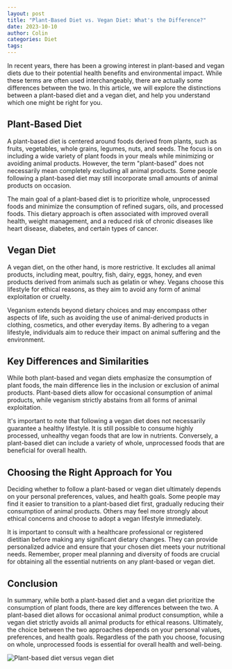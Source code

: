 ```yaml
---
layout: post
title: "Plant-Based Diet vs. Vegan Diet: What's the Difference?"
date: 2023-10-10
author: Colin
categories: Diet
tags: 
---
```


In recent years, there has been a growing interest in plant-based and vegan diets due to their potential health benefits and environmental impact. While these terms are often used interchangeably, there are actually some differences between the two. In this article, we will explore the distinctions between a plant-based diet and a vegan diet, and help you understand which one might be right for you.

## Plant-Based Diet

A plant-based diet is centered around foods derived from plants, such as fruits, vegetables, whole grains, legumes, nuts, and seeds. The focus is on including a wide variety of plant foods in your meals while minimizing or avoiding animal products. However, the term "plant-based" does not necessarily mean completely excluding all animal products. Some people following a plant-based diet may still incorporate small amounts of animal products on occasion.

The main goal of a plant-based diet is to prioritize whole, unprocessed foods and minimize the consumption of refined sugars, oils, and processed foods. This dietary approach is often associated with improved overall health, weight management, and a reduced risk of chronic diseases like heart disease, diabetes, and certain types of cancer.

## Vegan Diet

A vegan diet, on the other hand, is more restrictive. It excludes all animal products, including meat, poultry, fish, dairy, eggs, honey, and even products derived from animals such as gelatin or whey. Vegans choose this lifestyle for ethical reasons, as they aim to avoid any form of animal exploitation or cruelty.

Veganism extends beyond dietary choices and may encompass other aspects of life, such as avoiding the use of animal-derived products in clothing, cosmetics, and other everyday items. By adhering to a vegan lifestyle, individuals aim to reduce their impact on animal suffering and the environment.

## Key Differences and Similarities

While both plant-based and vegan diets emphasize the consumption of plant foods, the main difference lies in the inclusion or exclusion of animal products. Plant-based diets allow for occasional consumption of animal products, while veganism strictly abstains from all forms of animal exploitation.

It's important to note that following a vegan diet does not necessarily guarantee a healthy lifestyle. It is still possible to consume highly processed, unhealthy vegan foods that are low in nutrients. Conversely, a plant-based diet can include a variety of whole, unprocessed foods that are beneficial for overall health.

## Choosing the Right Approach for You

Deciding whether to follow a plant-based or vegan diet ultimately depends on your personal preferences, values, and health goals. Some people may find it easier to transition to a plant-based diet first, gradually reducing their consumption of animal products. Others may feel more strongly about ethical concerns and choose to adopt a vegan lifestyle immediately.

It is important to consult with a healthcare professional or registered dietitian before making any significant dietary changes. They can provide personalized advice and ensure that your chosen diet meets your nutritional needs. Remember, proper meal planning and diversity of foods are crucial for obtaining all the essential nutrients on any plant-based or vegan diet.

## Conclusion

In summary, while both a plant-based diet and a vegan diet prioritize the consumption of plant foods, there are key differences between the two. A plant-based diet allows for occasional animal product consumption, while a vegan diet strictly avoids all animal products for ethical reasons. Ultimately, the choice between the two approaches depends on your personal values, preferences, and health goals. Regardless of the path you choose, focusing on whole, unprocessed foods is essential for overall health and well-being.

![Plant-based diet versus vegan diet](https://source.unsplash.com/1600x900/?plant-based-diet,vegan-diet)